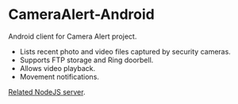 # CameraAlert-Android

Android client for Camera Alert project. 

* Lists recent photo and video files captured by security cameras.
* Supports FTP storage and Ring doorbell.
* Allows video playback.
* Movement notifications.

[Related NodeJS server](https://github.com/ttopaz/CameraAlert-NodeJS).
